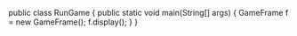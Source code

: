 public class RunGame {
    public static void main(String[] args) {
        GameFrame f = new GameFrame();
        f.display();
    }
}
